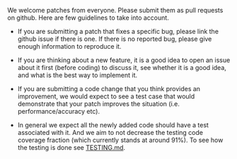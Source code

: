 We welcome patches from everyone. Please submit them as pull requests on github.
Here are few guidelines to take into account.

* If you are submitting a patch that fixes a specific bug, please link the github issue if there is one. If there is no reported bug, please give enough information to reproduce it.

* If you are thinking about a new feature, it is a good idea to open an issue about it first (before coding) to discuss it, see whether it is a good idea, and what is the best way to implement it.

* If you are submitting a code change that you think provides an improvement, we would expect to see a test case that would demonstrate that your patch improves the situation (i.e. performance/accuracy etc).

* In general we expect all the newly added code should have a test associated with it. And we aim to not decrease the testing code coverage fraction (which currently stands at around 91%). To see how the testing is done see [TESTING.md](TESTING.md).



